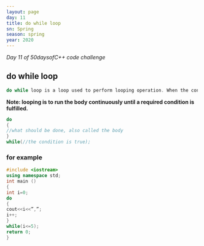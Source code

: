 ```yaml
---
layout: page
day: 11
title: do while loop
sn: Spring
season: spring
year: 2020
---
```


*Day 11 of 50daysofC++ code challenge*

## do while loop

```cpp
do while loop is a loop used to perform looping operation. When the condition will become false the execution of the loop will b stopped. In simpler terms it means do this while this condition is true.
```

**Note: looping is to run the body continuously until a required condition is fulfilled.**

```cpp
do
{
//what should be done, also called the body
}
while(//the condition is true);
```

### for example

```cpp
#include <iostream>
using namespace std;
int main ()
{
int i=0;
do
{
cout<<i<<”,”;
i++;
}
while(i<=5);
return 0;
}
```


